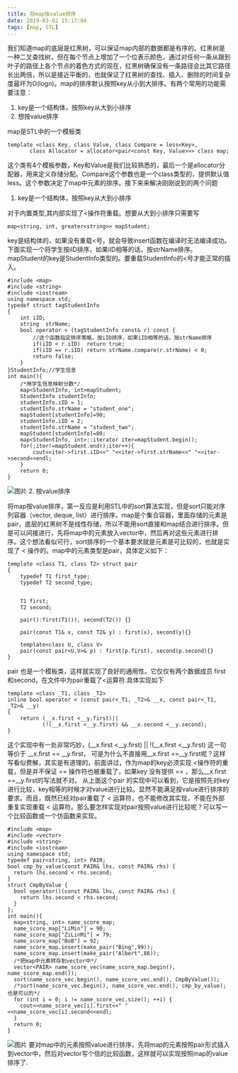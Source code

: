 ```yaml
---
title: 将map按value排序
date: 2019-03-02 15:17:04
tags: [map, STL]
---
```

我们知道map的底层是红黑树，可以保证map内部的数据都是有序的。红黑树是一种二叉查找树，但在每个节点上增加了一个位表示颜色，通过对任何一条从跟到叶子的路径上各个节点的着色方式的现在，红黑树确保没有一条路径会比其它路径长出两倍，所以是接近平衡的，也就保证了红黑树的查找、插入、删除的时间复杂度最坏为O(logn)。map的排序默认按照key从小到大排序。有两个常用的功能需要注意：
1. key是一个结构体，按照key从大到小排序
2. 想按value排序

map是STL中的一个模板类
```
template <class Key, class Value, class Compare = less<Key>,
       class Allocator = allocator<pair<const Key, Value>>> class map;
```
这个类有4个模板参数，Key和Value是我们比较熟悉的，最后一个是allocator分配器，用来定义存储分配。Compare这个参数也是一个class类型的，提供默认值less<Key>。这个参数决定了map中元素的排序。接下来来解决刚刚说到的两个问题

<!--more-->

1. key是一个结构体，按照key从大到小排序

对于内置类型,其内部实现了<操作符重载。想要从大到小排序只需要写
```
map<string, int, greater<string>> mapStudent;
```
key是结构体的，如果没有重载<号，就会导致insert函数在编译时无法编译成功。下面实现一个将学生按iID排序，如果iID相等的话，按strName排序。mapStudent的key是StudentInfo类型的。要重载StudentInfo的<号才能正常的插入。
```
#include <map>
#include <string>
#include <iostream>
using namespace std;
typedef struct tagStudentInfo  
{  
    int iID;  
    string  strName;  
    bool operator < (tagStudentInfo const& r) const {  
        //这个函数指定排序策略，按iID排序，如果iID相等的话，按strName排序  
        if(iID < r.iID)  return true;  
        if(iID == r.iID) return strName.compare(r.strName) < 0;  
        return false;
    }  
}StudentInfo;//学生信息 
int main(){
    /*用学生信息映射分数*/  
    map<StudentInfo, int>mapStudent;  
    StudentInfo studentInfo;  
    studentInfo.iID = 1;  
    studentInfo.strName = "student_one";  
    mapStudent[studentInfo]=90;
    studentInfo.iID = 2;  
    studentInfo.strName = "student_two"; 
    mapStudent[studentInfo]=80;
    map<StudentInfo, int>::iterator iter=mapStudent.begin();
    for(;iter!=mapStudent.end();iter++){
        cout<<iter->first.iID<<" "<<iter->first.strName<<" "<<iter->second<<endl;
    }
    return 0;
}
```
![图片](1.png)
2. 按value排序

将map按value排序，第一反应是利用STL中的sort算法实现，但是sort只能对序列容器（vector, deque, list）进行排序。map是个集合容器，里面存储的元素是pair，底层的红黑树不是线性存储，所以不能用sort直接和map结合进行排序。但是可以间接进行，先将map中的元素放入vector中，然后再对这些元素进行排序。这个想法看似可行，sort排序的一个基本要求就是元素是可比较的，也就是实现了 < 操作的。map中的元素类型是pair，具体定义如下：
```
template <class T1, class T2> struct pair
{
    typedef T1 first_type;
    typedef T2 second_type;


    T1 first;
    T2 second;
    
    pair():first(T1()), second(T2()) {}
    
    pair(const T1& x, const T2& y) : first(x), second(y){}
    
    template<class U, class V>
    pair(const pair<U,V>& p) : first(p.first), second(p.second){}
}
```
pair 也是一个模板类，这样就实现了良好的通用性。它仅仅有两个数据成员 first和second，在<utility>文件中为pair重载了<运算符.具体实现如下
```
template <class _T1, class _T2>
inline bool operator < (const pair<_T1, _T2>& __x, const pair<_T1, _T2>& __y)
{
    return (__x.first <__y.first)||
           (!(__x.first <__y.first) && __x.second <__y.second);
}
```
这个实现中有一处非常巧妙，(__x.first <__y.first)  || !(__x.first <__y.first)  这一句等价于 __x.first == __y.first， 可是为什么不直接用__x.first ==__y.first呢？这样写看似费解，其实是有道理的，前面讲过，作为map的key必须实现 <操作符的重载，但是并不保证 == 操作符也被重载了，如果key 没有提供 == ，那么__x.first ==__y.first的写法就不对。
从上面这个pair 的实现中可以看到，它是按照先对key进行比较，key相等的时候才对value进行比较。显然不能满足按value进行排序的要求。而且，既然已经对pair重载了 < 运算符，也不能修改其实现，不能在外部重复实现重载 < 运算符。那么要怎样实现对pair按照value进行比较呢？可以写一个比较函数或一个仿函数来实现。
```
#include <map>
#include <vector>
#include <string>
#include <iostream>
using namespace std;
typedef pair<string, int> PAIR;   
bool cmp_by_value(const PAIR& lhs, const PAIR& rhs) {  
  return lhs.second < rhs.second;  
}  
struct CmpByValue {  
  bool operator()(const PAIR& lhs, const PAIR& rhs) {  
    return lhs.second < rhs.second;  
  }  
};
int main(){  
  map<string, int> name_score_map;  
  name_score_map["LiMin"] = 90;  
  name_score_map["ZiLinMi"] = 79;  
  name_score_map["BoB"] = 92;  
  name_score_map.insert(make_pair("Bing",99));  
  name_score_map.insert(make_pair("Albert",86));  
  /*把map中元素转存到vector中*/   
  vector<PAIR> name_score_vec(name_score_map.begin(), name_score_map.end());  
  sort(name_score_vec.begin(), name_score_vec.end(), CmpByValue());  
  /*sort(name_score_vec.begin(), name_score_vec.end(), cmp_by_value);也是可以的*/ 
  for (int i = 0; i != name_score_vec.size(); ++i) {  
    cout<<name_score_vec[i].first<<" "<<name_score_vec[i].second<<endl;  
  }  
  return 0;  
}
```
![图片](2.png)
要对map中的元素按照value进行排序，先将map的元素按照pair形式插入到vector中，然后对vector写个信的比较函数，这样就可以实现按照map的value排序了.
